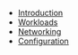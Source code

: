 * [Introduction](/tutorials/)
* [Workloads](/tutorials/workloads/)
* [Networking](/tutorials/networking/)
* [Configuration](/tutorials/configuration/)
